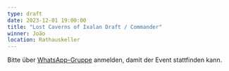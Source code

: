 ```yaml
---
type: draft
date: 2023-12-01 19:00:00
title: "Lost Caverns of Ixalan Draft / Commander"
winner: João
location: Rathauskeller
---
```


Bitte über [WhatsApp-Gruppe](https://chat.whatsapp.com/HQ7IINFrZB63esDNRqsIUw) anmelden, damit der Event stattfinden kann.